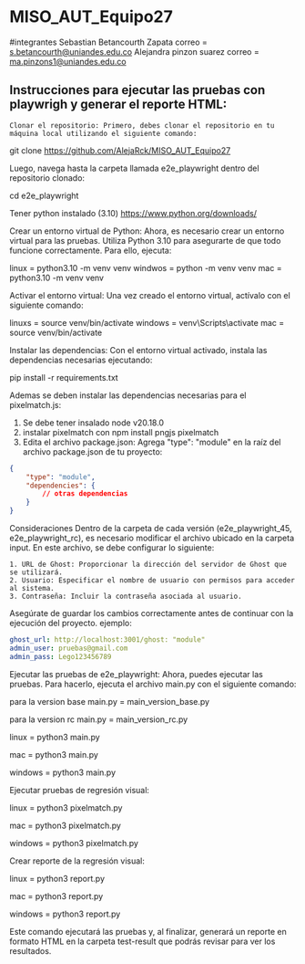 # MISO_AUT_Equipo27
#integrantes 
Sebastian Betancourth Zapata correo = s.betancourth@uniandes.edu.co
Alejandra pinzon suarez correo = ma.pinzons1@uniandes.edu.co
         
## Instrucciones para ejecutar las pruebas con playwrigh y generar el reporte HTML:

    Clonar el repositorio: Primero, debes clonar el repositorio en tu máquina local utilizando el siguiente comando:

git clone https://github.com/AlejaRck/MISO_AUT_Equipo27

Luego, navega hasta la carpeta llamada e2e_playwright dentro del repositorio clonado:

cd e2e_playwright

Tener python instalado (3.10)
https://www.python.org/downloads/

Crear un entorno virtual de Python: Ahora, es necesario crear un entorno virtual para las pruebas. Utiliza Python 3.10 para asegurarte de que todo funcione correctamente. Para ello, ejecuta:

linux = python3.10 -m venv venv
windwos = python -m venv venv
mac = python3.10 -m venv venv

Activar el entorno virtual: Una vez creado el entorno virtual, actívalo con el siguiente comando:

linuxs = source venv/bin/activate
windows = venv\Scripts\activate
mac = source venv/bin/activate

Instalar las dependencias: Con el entorno virtual activado, instala las dependencias necesarias ejecutando:

pip install -r requirements.txt

Ademas se deben instalar las dependencias necesarias para el pixelmatch.js:
1. Se debe tener insalado node v20.18.0
2. instalar pixelmatch con npm install pngjs pixelmatch
3. Edita el archivo package.json: Agrega "type": "module" en la raíz del archivo package.json de tu proyecto:
```json
{
    "type": "module",
    "dependencies": {
        // otras dependencias
    }
}
``` 

Consideraciones
Dentro de la carpeta de cada versión (e2e_playwright_45, e2e_playwright_rc), es necesario modificar el archivo ubicado en la carpeta input. En este archivo, se debe configurar lo siguiente:

    1. URL de Ghost: Proporcionar la dirección del servidor de Ghost que se utilizará.
    2. Usuario: Especificar el nombre de usuario con permisos para acceder al sistema.
    3. Contraseña: Incluir la contraseña asociada al usuario.
Asegúrate de guardar los cambios correctamente antes de continuar con la ejecución del proyecto.
ejemplo:
```yaml
ghost_url: http://localhost:3001/ghost: "module"
admin_user: pruebas@gmail.com
admin_pass: Lego123456789
```

Ejecutar las pruebas de e2e_playwright: Ahora, puedes ejecutar las pruebas. Para hacerlo, ejecuta el archivo main.py con el siguiente comando:

para la version base main.py =  main_version_base.py

para la version rc main.py = main_version_rc.py

linux = python3 main.py

mac =  python3 main.py

windows = python3 main.py

Ejecutar pruebas de regresión visual:

linux = python3 pixelmatch.py

mac =  python3 pixelmatch.py

windows = python3 pixelmatch.py

Crear reporte de la regresión visual:

linux = python3 report.py

mac =  python3 report.py

windows = python3 report.py

Este comando ejecutará las pruebas y, al finalizar, generará un reporte en formato HTML en la carpeta test-result que podrás revisar para ver los resultados.
